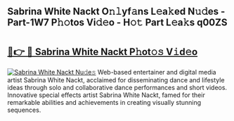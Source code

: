 ## Sabrina White Nackt O𝚗𝚕yf𝚊ns L𝚎a𝚔ed N𝚞𝚍es - Part-1W7 P𝚑𝚘tos Vi𝚍𝚎o - H𝚘𝚝 Part L𝚎a𝚔s q00ZS

# <h2><a href="http://kf3a07.oniu.top/?m=Sabrina+White+Nackt">🔗👉 🔴 Sabrina White Nackt P𝚑ot𝚘𝚜 V𝚒d𝚎o</a></h2>

[![Sabrina White Nackt Nu𝚍e𝚜](https://i.imgur.com/0qMVB7G.gif)](http://kf3a07.oniu.top/?m=Sabrina+White+Nackt)
Web-based entertainer and digital media artist Sabrina White Nackt, acclaimed for disseminating dance and lifestyle ideas through solo and collaborative dance performances and short videos. Innovative special effects artist Sabrina White Nackt, famed for their remarkable abilities and achievements in creating visually stunning sequences.  
